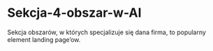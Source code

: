 # Sekcja-4-obszar-w-AI
Sekcja obszarów, w których specjalizuje się dana firma, to popularny element landing page’ow.
